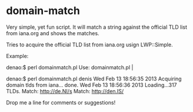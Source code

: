 domain-match
============

Very simple, yet fun script. 
It will match a string against the official TLD list from iana.org and shows the matches.

Tries to acquire the official TLD list from iana.org usign LWP::Simple.

Example: 

denao:$ perl domainmatch.pl
Use: domainmatch.pl <domain>|<word>

denao:$ perl domainmatch.pl denis
Wed Feb 13 18:56:35 2013 Acquiring domain tlds from iana... done.
Wed Feb 13 18:56:36 2013 Loading...317 TLDs.
Match: http://de.NI/s
Match: http://den.IS/

Drop me a line for comments or suggestions! 
